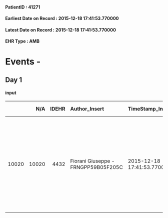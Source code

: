 
#### PatientID : 41271
#### Earliest Date on Record : 2015-12-18 17:41:53.770000
#### Latest Date on Record : 2015-12-18 17:41:53.770000
#### EHR Type : AMB

# Events - 

## Day 1

#### input
|       |    N/A |   IDEHR | Author_Insert                       | TimeStamp_Insert           | EHRType   |   PatientID |   IDDigitalSignDocument | persone_vicine   |   Unnamed: 0_x.1 |   IDANAMNESI_SOCIALE | Patient   | FamigliaAltro   | Paziente_T   | FamigliaAltro_T   |   Non_Rilevabile_x.1 | Note_Non_Rilevabile_x.1   | opt_Problemi   | Note_I                                                                                                                                                                                | chk_contr_sintomi   | opt_paziente_a   | opt_famiglia_a   | opt_adeguatezza   | opt_paziente_solo   | ds_note_con                                                                                                                  | opt_presente_assente   | Presenza_minori   | opt_capacita     | opt_necessario   | opt_presente   | opt_risorse_ec   | opt_paziente_psi   | opt_Ins_vol   | opt_paziente_ad   | opt_caregiver_ad   | opt_esenzione   | opt_inv_civile   |   invalidita_perc | ds_codice_es   | Needs               | Domestic partnership   | Fragility   | opt_disponibilita_f   | opt_indennita_acc   | opt_legge   | opt_famiglia_psi   | opt_disponibilit_paz   |
|------:|-------:|--------:|:------------------------------------|:---------------------------|:----------|------------:|------------------------:|:-----------------|-----------------:|---------------------:|:----------|:----------------|:-------------|:------------------|---------------------:|:--------------------------|:---------------|:--------------------------------------------------------------------------------------------------------------------------------------------------------------------------------------|:--------------------|:-----------------|:-----------------|:------------------|:--------------------|:-----------------------------------------------------------------------------------------------------------------------------|:-----------------------|:------------------|:-----------------|:-----------------|:---------------|:-----------------|:-------------------|:--------------|:------------------|:-------------------|:----------------|:-----------------|------------------:|:---------------|:--------------------|:-----------------------|:------------|:----------------------|:--------------------|:------------|:-------------------|:-----------------------|
| 10020 |  10020 |    4432 | Fiorani Giuseppe - FRNGPP59B05F205C | 2015-12-18 17:41:53.770000 | AMB       |       41271 |                  218304 | N/A              |             2111 |                 1422 | No#0      | Si#1            | No#0         | Si#1              |                    0 | NR                        | No#0           | Pz con quadro di comorbidit√† e assenza di cognizione relativamente alla patologia oncologica.La figlia √® consapevole della gravit√† e del peggioramento occorso negli ultimi giorni | controllo sintomi#0 | Indefinite#2     | Congruenti#1     | Si#1              | No#0                | Vive con una badante che l'assiste da alcuni anni.La figlia unica Maria ,di aa 58,abita nella casa attigua ed √® di supporto | Presente#1             | No#0              | Incrementabile#1 | Si#1             | Si#1           | Adeguate#1       | No#0               | No#0          | Totale#2          | Totale#2           | Si#1            | Si#1             |               100 | IC14           | Clinici#0;Sociali#1 | Badante#1              | nessuna#0   | Si#1                  | Si#1                | No#0        | No#0               | Si#1                   |


